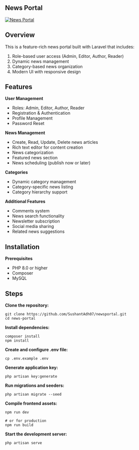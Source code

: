 ## News Portal
<a href="https://ibb.co/zTBxH3X6"><img src="https://i.ibb.co/PvPjz2cD/Screenshot-28.png" alt="News Portal" border="0"></a>

## Overview

This is a feature-rich news portal built with Laravel that includes:
<ol>
<li>Role-based user access (Admin, Editor, Author, Reader)</li>
<li>Dynamic news management</li>
<li>Category-based news organization</li>
<li>Modern UI with responsive design</li>
</ol>

## Features
**User Management**

<ul>
    <li>Roles: Admin, Editor, Author, Reader</li>
    <li>Registration & Authentication</li>
    <li>Profile Management</li>
    <li>Password Reset</li>
</ul>

**News Management**
<ul>
    <li>Create, Read, Update, Delete news articles</li>
    <li>Rich text editor for content creation</li>
    <li>News categorization</li>
    <li>Featured news section</li>
    <li>News scheduling (publish now or later)</li>
</ul>


**Categories**
<ul>
    <li>Dynamic category management</li>
    <li>Category-specific news listing</li>
    <li>Category hierarchy support</li>
</ul>

**Additional Features**
<ul>
    <li>Comments system</li>
    <li>News search functionality</li>
    <li>Newsletter subscription</li>
    <li>Social media sharing</li>
    <li>Related news suggestions</li>
</ul>

## Installation
**Prerequisites**
<ul>
    <li>PHP 8.0 or higher</li>
    <li>Composer</li>
    <li>MySQL</li>
</ul>

## Steps
**Clone the repository:**

```
git clone https://github.com/SushantAdh07/newsportal.git
cd news-portal
```
**Install dependencies:**
```
composer install
npm install
```
**Create and configure .env file:**

```
cp .env.example .env
```
**Generate application key:**

```
php artisan key:generate
```

**Run migrations and seeders:**
```
php artisan migrate --seed
```

**Compile frontend assets:**
```
npm run dev

# or for production
npm run build
```

**Start the development server:**
```
php artisan serve
```

